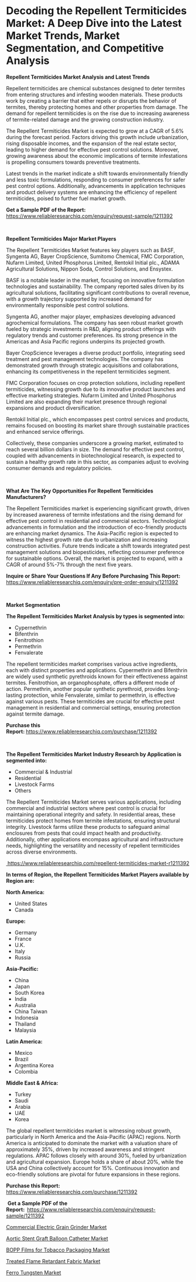 <p><h1>Decoding the Repellent Termiticides Market: A Deep Dive into the Latest Market Trends, Market Segmentation, and Competitive Analysis</h1></p><p><strong>Repellent Termiticides Market Analysis and Latest Trends</strong></p>
<p><p>Repellent termiticides are chemical substances designed to deter termites from entering structures and infesting wooden materials. These products work by creating a barrier that either repels or disrupts the behavior of termites, thereby protecting homes and other properties from damage. The demand for repellent termiticides is on the rise due to increasing awareness of termite-related damage and the growing construction industry.</p><p>The Repellent Termiticides Market is expected to grow at a CAGR of 5.6% during the forecast period. Factors driving this growth include urbanization, rising disposable incomes, and the expansion of the real estate sector, leading to higher demand for effective pest control solutions. Moreover, growing awareness about the economic implications of termite infestations is propelling consumers towards preventive treatments. </p><p>Latest trends in the market indicate a shift towards environmentally friendly and less toxic formulations, responding to consumer preferences for safer pest control options. Additionally, advancements in application techniques and product delivery systems are enhancing the efficiency of repellent termiticides, poised to further fuel market growth.</p></p>
<p><strong>Get a Sample PDF of the Report:&nbsp;</strong> <a href="https://www.reliableresearchiq.com/enquiry/request-sample/1211392?utm_campaign=1124&utm_medium=2&utm_source=Github&utm_content=ia&utm_term=12102024&utm_id=repellent-termiticides">https://www.reliableresearchiq.com/enquiry/request-sample/1211392</a></p>
<p>&nbsp;</p>
<p><strong>Repellent Termiticides Major Market Players</strong></p>
<p><p>The Repellent Termiticides Market features key players such as BASF, Syngenta AG, Bayer CropScience, Sumitomo Chemical, FMC Corporation, Nufarm Limited, United Phosphorus Limited, Rentokil Initial plc., ADAMA Agricultural Solutions, Nippon Soda, Control Solutions, and Ensystex. </p><p>BASF is a notable leader in the market, focusing on innovative formulation technologies and sustainability. The company reported sales driven by its agricultural solutions, facilitating significant contributions to overall revenue, with a growth trajectory supported by increased demand for environmentally responsible pest control solutions.</p><p>Syngenta AG, another major player, emphasizes developing advanced agrochemical formulations. The company has seen robust market growth fueled by strategic investments in R&D, aligning product offerings with regulatory trends and customer preferences. Its strong presence in the Americas and Asia Pacific regions underpins its projected growth.</p><p>Bayer CropScience leverages a diverse product portfolio, integrating seed treatment and pest management technologies. The company has demonstrated growth through strategic acquisitions and collaborations, enhancing its competitiveness in the repellent termiticides segment.</p><p>FMC Corporation focuses on crop protection solutions, including repellent termiticides, witnessing growth due to its innovative product launches and effective marketing strategies. Nufarm Limited and United Phosphorus Limited are also expanding their market presence through regional expansions and product diversification.</p><p>Rentokil Initial plc., which encompasses pest control services and products, remains focused on boosting its market share through sustainable practices and enhanced service offerings. </p><p>Collectively, these companies underscore a growing market, estimated to reach several billion dollars in size. The demand for effective pest control, coupled with advancements in biotechnological research, is expected to sustain a healthy growth rate in this sector, as companies adjust to evolving consumer demands and regulatory policies.</p></p>
<p>&nbsp;</p>
<p><strong>What Are The Key Opportunities For Repellent Termiticides Manufacturers?</strong></p>
<p><p>The Repellent Termiticides market is experiencing significant growth, driven by increased awareness of termite infestations and the rising demand for effective pest control in residential and commercial sectors. Technological advancements in formulation and the introduction of eco-friendly products are enhancing market dynamics. The Asia-Pacific region is expected to witness the highest growth rate due to urbanization and increasing construction activities. Future trends indicate a shift towards integrated pest management solutions and biopesticides, reflecting consumer preference for sustainable options. Overall, the market is projected to expand, with a CAGR of around 5%-7% through the next five years.</p></p>
<p><strong>Inquire or Share Your Questions If Any Before Purchasing This Report:</strong> <a href="https://www.reliableresearchiq.com/enquiry/pre-order-enquiry/1211392?utm_campaign=1124&utm_medium=2&utm_source=Github&utm_content=ia&utm_term=12102024&utm_id=repellent-termiticides">https://www.reliableresearchiq.com/enquiry/pre-order-enquiry/1211392</a></p>
<p>&nbsp;</p>
<p><strong>Market Segmentation</strong></p>
<p><strong>The Repellent Termiticides Market Analysis by types is segmented into:</strong></p>
<p><ul><li>Cypernethrin</li><li>Bifenthrin</li><li>Fenitrothion</li><li>Permethrin</li><li>Fenvalerate</li></ul></p>
<p><p>The repellent termiticides market comprises various active ingredients, each with distinct properties and applications. Cypermethrin and Bifenthrin are widely used synthetic pyrethroids known for their effectiveness against termites. Fenitrothion, an organophosphate, offers a different mode of action. Permethrin, another popular synthetic pyrethroid, provides long-lasting protection, while Fenvalerate, similar to permethrin, is effective against various pests. These termiticides are crucial for effective pest management in residential and commercial settings, ensuring protection against termite damage.</p></p>
<p><strong>Purchase this Report:&nbsp;</strong><a href="https://www.reliableresearchiq.com/purchase/1211392?utm_campaign=1124&utm_medium=2&utm_source=Github&utm_content=ia&utm_term=12102024&utm_id=repellent-termiticides">https://www.reliableresearchiq.com/purchase/1211392</a></p>
<p>&nbsp;</p>
<p><strong>The Repellent Termiticides Market Industry Research by Application is segmented into:</strong></p>
<p><ul><li>Commercial & Industrial</li><li>Residential</li><li>Livestock Farms</li><li>Others</li></ul></p>
<p><p>The Repellent Termiticides Market serves various applications, including commercial and industrial sectors where pest control is crucial for maintaining operational integrity and safety. In residential areas, these termiticides protect homes from termite infestations, ensuring structural integrity. Livestock farms utilize these products to safeguard animal enclosures from pests that could impact health and productivity. Additionally, other applications encompass agricultural and infrastructure needs, highlighting the versatility and necessity of repellent termiticides across diverse environments.</p></p>
<p><a href="https://www.reliableresearchiq.com/repellent-termiticides-market-r1211392?utm_campaign=1124&utm_medium=2&utm_source=Github&utm_content=ia&utm_term=12102024&utm_id=repellent-termiticides">&nbsp;https://www.reliableresearchiq.com/repellent-termiticides-market-r1211392</a></p>
<p><strong>In terms of Region, the Repellent Termiticides Market Players available by Region are:</strong></p>
<p>
    <p> <strong> North America: </strong>
        <ul>
            <li>United States</li>
            <li>Canada</li>
        </ul>
        </p> 
    <p> <strong> Europe: </strong>
        <ul>
            <li>Germany</li>
            <li>France</li>
            <li>U.K.</li>
            <li>Italy</li>
            <li>Russia</li>
        </ul>
        </p> 
    <p> <strong> Asia-Pacific: </strong>
        <ul>
            <li>China</li>
            <li>Japan</li>
            <li>South Korea</li>
            <li>India</li>
            <li>Australia</li>
            <li>China Taiwan</li>
            <li>Indonesia</li>
            <li>Thailand</li>
            <li>Malaysia</li>
        </ul>
        </p> 
    <p> <strong> Latin America: </strong>
        <ul>
            <li>Mexico</li>
            <li>Brazil</li>
            <li>Argentina Korea</li>
            <li>Colombia</li>
        </ul>
        </p> 
    <p> <strong> Middle East & Africa: </strong>
        <ul>
            <li>Turkey</li>
            <li>Saudi</li>
            <li>Arabia</li>
            <li>UAE</li>
            <li>Korea</li>
        </ul>
    </p>
    </p>
<p><p>The global repellent termiticides market is witnessing robust growth, particularly in North America and the Asia-Pacific (APAC) regions. North America is anticipated to dominate the market with a valuation share of approximately 35%, driven by increased awareness and stringent regulations. APAC follows closely with around 30%, fueled by urbanization and agricultural expansion. Europe holds a share of about 20%, while the USA and China collectively account for 15%. Continuous innovation and eco-friendly solutions are pivotal for future expansions in these regions.</p></p>
<p><strong>Purchase this Report: </strong><a href="https://www.reliableresearchiq.com/purchase/1211392?utm_campaign=1124&utm_medium=2&utm_source=Github&utm_content=ia&utm_term=12102024&utm_id=repellent-termiticides">https://www.reliableresearchiq.com/purchase/1211392</a></p>
<p>&nbsp;<strong>Get a Sample PDF of the Report:&nbsp;&nbsp;</strong><a href="https://www.reliableresearchiq.com/enquiry/request-sample/1211392?utm_campaign=1124&utm_medium=2&utm_source=Github&utm_content=ia&utm_term=12102024&utm_id=repellent-termiticides">https://www.reliableresearchiq.com/enquiry/request-sample/1211392</a></p>
<p><strong></strong></p>
<p><p><a href="https://www.linkedin.com/pulse/commercial-electric-grain-grinder-market-size-type-swing-typeupright-f3n7c?utm_campaign=1124&utm_medium=2&utm_source=Github&utm_content=ia&utm_term=12102024&utm_id=repellent-termiticides">Commercial Electric Grain Grinder Market</a></p><p><a href="https://www.linkedin.com/pulse/aortic-stent-graft-balloon-catheter-market-transformation-pvpne?utm_campaign=1124&utm_medium=2&utm_source=Github&utm_content=ia&utm_term=12102024&utm_id=repellent-termiticides">Aortic Stent Graft Balloon Catheter Market</a></p><p><a href="https://github.com/akrenkthongy/Market-Research-Report-List-1/blob/main/bopp-films-for-tobacco-packaging-market.md?utm_campaign=1124&utm_medium=2&utm_source=Github&utm_content=ia&utm_term=12102024&utm_id=repellent-termiticides">BOPP Films for Tobacco Packaging Market</a></p><p><a href="https://www.linkedin.com/pulse/treated-flame-retardant-fabric-market-shifts-strategic-5mvre?utm_campaign=1124&utm_medium=2&utm_source=Github&utm_content=ia&utm_term=12102024&utm_id=repellent-termiticides">Treated Flame Retardant Fabric Market</a></p><p><a href="https://github.com/thulinondelorew/Market-Research-Report-List-1/blob/main/ferro-tungsten-market.md?utm_campaign=1124&utm_medium=2&utm_source=Github&utm_content=ia&utm_term=12102024&utm_id=repellent-termiticides">Ferro Tungsten Market</a></p></p>